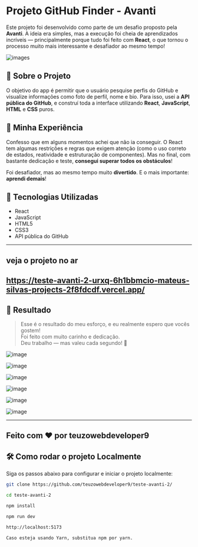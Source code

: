 # Projeto GitHub Finder - Avanti

Este projeto foi desenvolvido como parte de um desafio proposto pela **Avanti**. A ideia era simples, mas a execução foi cheia de aprendizados incríveis — principalmente porque tudo foi feito com **React**, o que tornou o processo muito mais interessante e desafiador ao mesmo tempo!

![images](https://github.com/user-attachments/assets/32a96358-9f60-46e4-ba45-42fdb2115746)


## 🚀 Sobre o Projeto

O objetivo do app é permitir que o usuário pesquise perfis do GitHub e visualize informações como foto de perfil, nome e bio. Para isso, usei a **API pública do GitHub**, e construí toda a interface utilizando **React**, **JavaScript**, **HTML** e **CSS** puros.

## 💬 Minha Experiência

Confesso que em alguns momentos achei que não ia conseguir. O React tem algumas restrições e regras que exigem atenção (como o uso correto de estados, reatividade e estruturação de componentes). Mas no final, com bastante dedicação e teste, **consegui superar todos os obstáculos**!

Foi desafiador, mas ao mesmo tempo muito **divertido**. E o mais importante: **aprendi demais**!

## 🧩 Tecnologias Utilizadas

- React
- JavaScript
- HTML5
- CSS3
- API pública do GitHub

---
##  veja o projeto no ar 

https://teste-avanti-2-urxq-6h1bbmcio-mateus-silvas-projects-2f8fdcdf.vercel.app/
---

## 📸 Resultado

> Esse é o resultado do meu esforço, e eu realmente espero que vocês gostem!  
> Foi feito com muito carinho e dedicação.  
> Deu trabalho — mas valeu cada segundo! 💙
>

![image](https://github.com/user-attachments/assets/60253a3f-852d-43b6-80ac-0e37f6264b2c)

![image](https://github.com/user-attachments/assets/5a3ef267-5148-4148-a93f-4fa430005c21)

![image](https://github.com/user-attachments/assets/003fb0cd-ec88-4d34-a6e8-f780fec18bbb)

![image](https://github.com/user-attachments/assets/a68c7406-68b4-4fc7-ac28-9e308ab82e0e)

![image](https://github.com/user-attachments/assets/628edb13-dc20-40cd-8650-a4d4bc850cbc)

![image](https://github.com/user-attachments/assets/df078125-5744-4806-87ba-90ab21042688)



---

Feito com ❤️ por teuzowebdeveloper9
---
## 🛠️ Como rodar o projeto Localmente

Siga os passos abaixo para configurar e iniciar o projeto localmente:



```bash
git clone https://github.com/teuzowebdeveloper9/teste-avanti-2/

cd teste-avanti-2

npm install

npm run dev

http://localhost:5173

Caso esteja usando Yarn, substitua npm por yarn.

